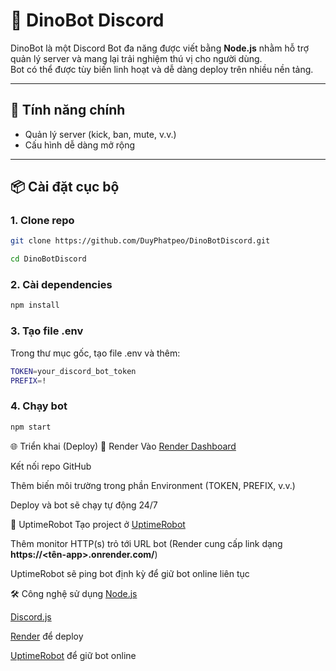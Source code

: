 # 🤖 DinoBot Discord

DinoBot là một Discord Bot đa năng được viết bằng **Node.js** nhằm hỗ trợ quản lý server và mang lại trải nghiệm thú vị cho người dùng.  
Bot có thể được tùy biến linh hoạt và dễ dàng deploy trên nhiều nền tảng.

---

## 🚀 Tính năng chính

- Quản lý server (kick, ban, mute, v.v.)
- Cấu hình dễ dàng mở rộng

---

## 📦 Cài đặt cục bộ

### 1. Clone repo

```bash
git clone https://github.com/DuyPhatpeo/DinoBotDiscord.git
```

```bash
cd DinoBotDiscord
```

### 2. Cài dependencies

```bash
npm install
```

### 3. Tạo file .env

Trong thư mục gốc, tạo file .env và thêm:

```bash
TOKEN=your_discord_bot_token
PREFIX=!
```

### 4. Chạy bot

```bash
npm start
```

🌐 Triển khai (Deploy)
🔹 Render
Vào [Render Dashboard](https://dashboard.render.com/)

Kết nối repo GitHub

Thêm biến môi trường trong phần Environment (TOKEN, PREFIX, v.v.)

Deploy và bot sẽ chạy tự động 24/7

🔹 UptimeRobot
Tạo project ở [UptimeRobot](https://dashboard.uptimerobot.com/)

Thêm monitor HTTP(s) trỏ tới URL bot (Render cung cấp link dạng **https://<tên-app>.onrender.com/**)

UptimeRobot sẽ ping bot định kỳ để giữ bot online liên tục

🛠 Công nghệ sử dụng
[Node.js](https://nodejs.org/)

[Discord.js](https://discord.js.org/)

[Render](https://render.com/) để deploy

[UptimeRobot](https://uptimerobot.com/) để giữ bot online
